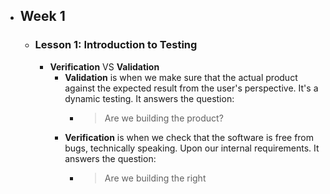 - ## Week 1
	- ### Lesson 1: Introduction to Testing
		- **Verification** VS **Validation**
			- **Validation** is when we make sure that the actual product against the expected result from the user's perspective. It's a dynamic testing. It answers the question:
				- > Are we building the product?
			- **Verification** is when we check that the software is free from bugs, technically speaking. Upon our internal requirements. It answers the question:
				- > Are we building the right